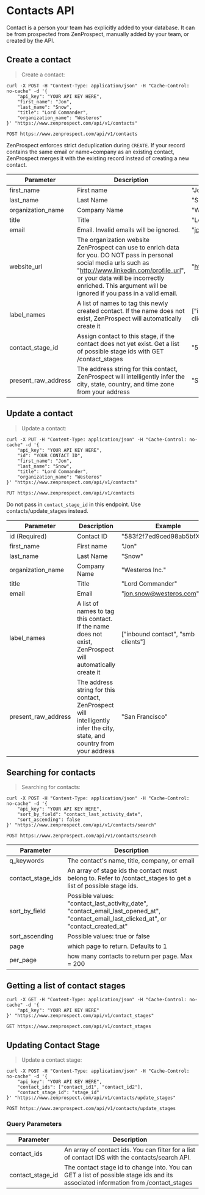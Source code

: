 # Contacts API

Contact is a person your team has explicitly added to your database. It can be from prospected from ZenProspect, manually added by your team, or created by the API.

## Create a contact

> Create a contact:

```shell
curl -X POST -H "Content-Type: application/json" -H "Cache-Control: no-cache" -d '{
    "api_key": "YOUR API KEY HERE",
    "first_name": "Jon",
    "last_name": "Snow",
    "title": "Lord Commander",
    "organization_name": "Westeros"
}' "https://www.zenprospect.com/api/v1/contacts"
```

`POST https://www.zenprospect.com/api/v1/contacts`

<aside class="notice">
ZenProspect enforces strict deduplication during <code>CREATE</code>. If your record contains the same email or name+company as an existing contact, ZenProspect merges it with the existing record instead of creating a new contact.
</aside>

Parameter | Description | Example
--------- | ----------- | -----------
first_name| First name | "Jon"
last_name | Last Name   | "Snow"
organization_name | Company Name   | "Westeros Inc."
title | Title   | "Lord Commander"
email     | Email. Invalid emails will be ignored.  | "jon.snow@westeros.com"
website_url | The organization website ZenProspect can use to enrich data for you. DO NOT pass in personal social media urls such as "http://www.linkedin.com/profile_url", or your data will be incorrectly enriched. This argument will be ignored if you pass in a valid email. | "http://www.westeros.com"
label_names | A list of names to tag this newly created contact. If the name does not exist, ZenProspect will automatically create it | ["inbound contact", "smb clients"]
contact_stage_id | Assign contact to this stage, if the contact does not yet exist. Get a list of possible stage ids with GET /contact_stages | "583f2f7ed9ced98ab5bfXXXX"
present_raw_address | The address string for this contact, ZenProspect will intelligently infer the city, state, country, and time zone from your address | "San Francisco"


## Update a contact

> Update a contact:

```shell
curl -X PUT -H "Content-Type: application/json" -H "Cache-Control: no-cache" -d '{
    "api_key": "YOUR API KEY HERE",
    "id": "YOUR CONTACT ID", 
    "first_name": "Jon",
    "last_name": "Snow",
    "title": "Lord Commander",
    "organization_name": "Westeros"
}' "https://www.zenprospect.com/api/v1/contacts"
```

`PUT https://www.zenprospect.com/api/v1/contacts`

<aside class="notice">
Do not pass in <code>contact_stage_id</code> in this endpoint. Use contacts/update_stages instead.
</aside>

Parameter | Description | Example
--------- | ----------- | -----------
id (Required)        | Contact ID  | "583f2f7ed9ced98ab5bfXXXX"
first_name| First name | "Jon"
last_name | Last Name   | "Snow"
organization_name | Company Name   | "Westeros Inc."
title | Title   | "Lord Commander"
email     | Email   | "jon.snow@westeros.com"
label_names | A list of names to tag this contact. If the name does not exist, ZenProspect will automatically create it | ["inbound contact", "smb clients"]
present_raw_address | The address string for this contact, ZenProspect will intelligently infer the city, state, and country from your address | "San Francisco"


## Searching for contacts

> Searching for contacts:

```shell
curl -X POST -H "Content-Type: application/json" -H "Cache-Control: no-cache" -d '{
    "api_key": "YOUR API KEY HERE",
    "sort_by_field": "contact_last_activity_date",
    "sort_ascending": false
}' "https://www.zenprospect.com/api/v1/contacts/search"
```

`POST https://www.zenprospect.com/api/v1/contacts/search`

Parameter | Description
--------- | -----------
q_keywords | The contact's name, title, company, or email
contact_stage_ids | An array of stage ids the contact must belong to. Refer to /contact_stages to get a list of possible stage ids.
sort_by_field | Possible values: "contact_last_activity_date", "contact_email_last_opened_at", "contact_email_last_clicked_at", or "contact_created_at"
sort_ascending | Possible values: true or false
page | which page to return. Defaults to 1
per_page | how many contacts to return per page. Max = 200

## Getting a list of contact stages

```shell
curl -X GET -H "Content-Type: application/json" -H "Cache-Control: no-cache" -d '{
    "api_key": "YOUR API KEY HERE"
}' "https://www.zenprospect.com/api/v1/contact_stages"
```

`GET https://www.zenprospect.com/api/v1/contact_stages`


## Updating Contact Stage
> Update a contact stage:

```shell
curl -X POST -H "Content-Type: application/json" -H "Cache-Control: no-cache" -d '{
    "api_key": "YOUR API KEY HERE",
    "contact_ids": ["contact_id1", "contact_id2"],
    "contact_stage_id": "stage_id"
}' "https://www.zenprospect.com/api/v1/contacts/update_stages"
```

`POST https://www.zenprospect.com/api/v1/contacts/update_stages`

### Query Parameters

Parameter | Description
--------- | -----------
contact_ids | An array of contact ids. You can filter for a list of contact IDS with the contacts/search API.
contact_stage_id | The contact stage id to change into. You can GET a list of possible stage ids and its associated information from /contact_stages
